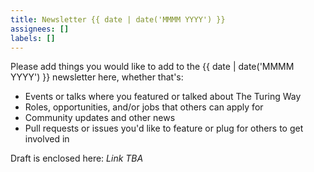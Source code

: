 ```yaml
---
title: Newsletter {{ date | date('MMMM YYYY') }}
assignees: []
labels: []
---
```

Please add things you would like to add to the {{ date | date('MMMM YYYY') }} newsletter here, whether that's:

- Events or talks where you featured or talked about The Turing Way
- Roles, opportunities, and/or jobs that others can apply for
- Community updates and other news
- Pull requests or issues you'd like to feature or plug for others to get involved in

Draft is enclosed here: _Link TBA_
